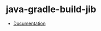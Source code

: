# java-gradle-build-jib

- [Documentation](https://github.com/bakdata/ci-templates/tree/main/docs/actions/java-gradle-build-jib)
